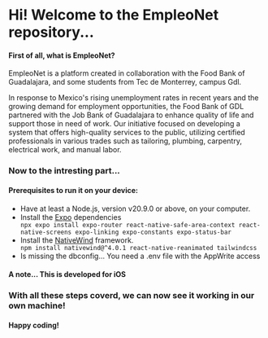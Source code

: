 <h1>Hi! Welcome to the EmpleoNet repository...</h1>

<h4>First of all, what is EmpleoNet?</h4>
<p>EmpleoNet is a platform created in collaboration with the Food Bank of Guadalajara, and some students from Tec de Monterrey, campus Gdl.</p>
<p>In response to Mexico's rising unemployment rates in recent years and the growing demand for employment opportunities, the Food Bank of GDL partnered with the Job Bank of Guadalajara to enhance quality of life and support those in need of work. Our initiative focused on developing a system that offers high-quality services to the public, utilizing certified professionals in various trades such as tailoring, plumbing, carpentry, electrical work, and manual labor.</p>

<h3>Now to the intresting part...</h3>

<h4>Prerequisites to run it on your device:</h4>
<ul>
  <li> Have at least a Node.js, version v20.9.0 or above, on your computer. </li>
  <li>Install the <a href='https://docs.expo.dev/router/installation/#manual-installation' target="_blank">Expo</a> dependencies </li>
  <code>npx expo install expo-router react-native-safe-area-context react-native-screens expo-linking expo-constants expo-status-bar</code>
  <li>Install the <a href='https://www.nativewind.dev/v4/getting-started/react-native' target="_blank">NativeWind</a> framework.</li>
  <code>npm install nativewind@^4.0.1 react-native-reanimated tailwindcss</code>
  <li>Is missing the dbconfig... You need a .env file with the AppWrite access </li>
</ul>

<h4>A note... This is developed for iOS</h4>

<h3>With all these steps coverd, we can now see it working in our own machine! </h3>
<h4>Happy coding!</h4>
